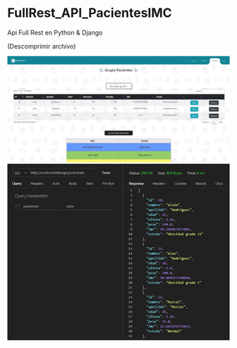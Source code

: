 # FullRest_API_PacientesIMC
Api Full Rest en Python &amp; Django

(Descomprimir archivo)

![Imagen1](./visualizacion_final/proyecto_hospitalAPI_Rest.jpeg)
![Imagen2](./visualizacion_final/proyecto_hospitalAPI_Rest2.jpeg)

